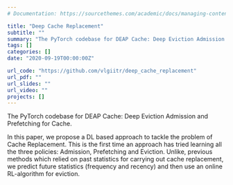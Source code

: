 ```yaml
---
# Documentation: https://sourcethemes.com/academic/docs/managing-content/

title: "Deep Cache Replacement"
subtitle: ""
summary: "The PyTorch codebase for DEAP Cache: Deep Eviction Admission and Prefetching for Cache."
tags: []
categories: []
date: "2020-09-19T00:00:00Z"

url_code: "https://github.com/vlgiitr/deep_cache_replacement"
url_pdf: ""
url_slides: ""
url_video: ""
projects: []
---
```


The PyTorch codebase for DEAP Cache: Deep Eviction Admission and Prefetching for Cache.

In this paper, we propose a DL based approach to tackle the problem of Cache Replacement. This is the first time an approach has tried learning all the three policies: Admission, Prefetching and Eviction. Unlike, previous methods which relied on past statistics for carrying out cache replacement, we predict future statistics (frequency and recency) and then use an online RL-algorithm for eviction.
